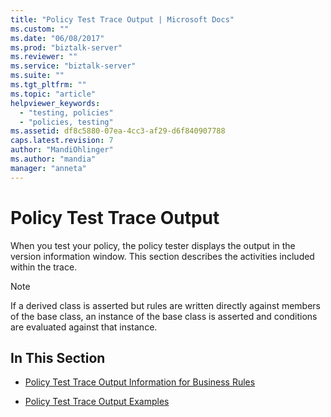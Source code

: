 ```yaml
---
title: "Policy Test Trace Output | Microsoft Docs"
ms.custom: ""
ms.date: "06/08/2017"
ms.prod: "biztalk-server"
ms.reviewer: ""
ms.service: "biztalk-server"
ms.suite: ""
ms.tgt_pltfrm: ""
ms.topic: "article"
helpviewer_keywords: 
  - "testing, policies"
  - "policies, testing"
ms.assetid: df8c5880-07ea-4cc3-af29-d6f840907788
caps.latest.revision: 7
author: "MandiOhlinger"
ms.author: "mandia"
manager: "anneta"
---
```

# Policy Test Trace Output
When you test your policy, the policy tester displays the output in the version information window. This section describes the activities included within the trace.  
  
> [!NOTE]
>  If a derived class is asserted but rules are written directly against members of the base class, an instance of the base class is asserted and conditions are evaluated against that instance.  
  
## In This Section  
  
-   [Policy Test Trace Output Information for Business Rules](../core/policy-test-trace-output-information-for-business-rules.md)  
  
-   [Policy Test Trace Output Examples](../core/policy-test-trace-output-examples.md)